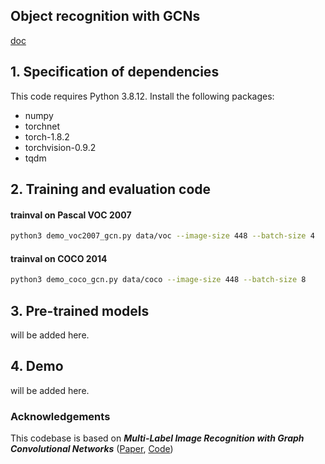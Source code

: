 ## Object recognition with GCNs

[doc](https://docs.google.com/document/d/1yKBVNr90n2kipyQP4itzt3zvdUfGeSTm2qZ-MJNa8sg/edit?usp=sharing)

## 1. Specification of dependencies

This code requires Python 3.8.12. Install the following packages:

- numpy
- torchnet
- torch-1.8.2
- torchvision-0.9.2
- tqdm

## 2. Training and evaluation code

#### trainval on Pascal VOC 2007
```sh
python3 demo_voc2007_gcn.py data/voc --image-size 448 --batch-size 4
``` 

#### trainval on COCO 2014
```sh
python3 demo_coco_gcn.py data/coco --image-size 448 --batch-size 8
```

## 3. Pre-trained models
will be added here.


## 4. Demo
will be added here.


### Acknowledgements
This codebase is based on ***Multi-Label Image Recognition with Graph Convolutional Networks*** ([Paper](https://arxiv.org/abs/1904.03582), [Code](https://github.com/Megvii-Nanjing/ML-GCN)) 


